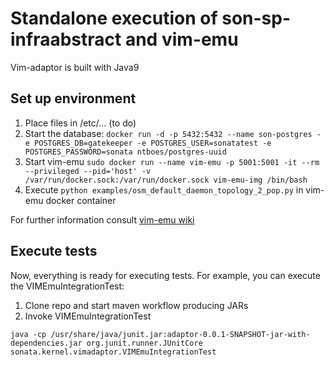 # Standalone execution of son-sp-infraabstract and vim-emu
Vim-adaptor is built with Java9
## Set up environment
1. Place files in /etc/... (to do)
2. Start the database:
`docker run -d -p 5432:5432 --name son-postgres -e POSTGRES_DB=gatekeeper -e POSTGRES_USER=sonatatest -e POSTGRES_PASSWORD=sonata ntboes/postgres-uuid`
3. Start vim-emu
`sudo docker run --name vim-emu -p 5001:5001 -it --rm --privileged --pid='host' -v /var/run/docker.sock:/var/run/docker.sock vim-emu-img /bin/bash` 
4. Execute `python examples/osm_default_daemon_topology_2_pop.py` in vim-emu docker container

For further information consult [vim-emu wiki](https://osm.etsi.org/wikipub/index.php/VIM_emulator)
## Execute tests
Now, everything is ready for executing tests.
For example, you can execute the VIMEmuIntegrationTest:
1. Clone repo and start maven workflow producing JARs
2. Invoke VIMEmuIntegrationTest

`java -cp /usr/share/java/junit.jar:adaptor-0.0.1-SNAPSHOT-jar-with-dependencies.jar org.junit.runner.JUnitCore  sonata.kernel.vimadaptor.VIMEmuIntegrationTest`